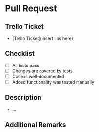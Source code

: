 # Pull Request

## Trello Ticket

- [Trello Ticket](insert link here)
  <!-- Link to the corresponding Trello ticket for better context -->

## Checklist

- [ ] All tests pass
- [ ] Changes are covered by tests
- [ ] Code is well-documented
- [ ] Added functionality was tested manually

## Description

- ...

<!-- Provide a brief description of the changes introduced by this pull request. -->

## Additional Remarks

<!-- Any additional comments or context that would be helpful for the reviewer. -->
